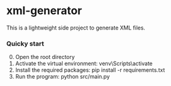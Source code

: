 # xml-generator
This is a lightweight side project to generate XML files.

### Quicky start
0. Open the root directory
1. Activate the virtual environment: venv\Scripts\activate
2. Install the required packages: pip install -r requirements.txt
3. Run the program: python src/main.py

